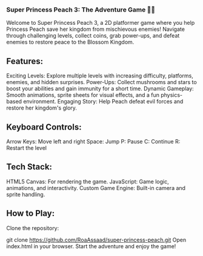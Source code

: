 ### Super Princess Peach 3: The Adventure Game 🚀👑
Welcome to Super Princess Peach 3, a 2D platformer game where you help Princess Peach save her kingdom from mischievous enemies! Navigate through challenging levels, collect coins, grab power-ups, and defeat enemies to restore peace to the Blossom Kingdom.

## Features:
Exciting Levels: Explore multiple levels with increasing difficulty, platforms, enemies, and hidden surprises.
Power-Ups: Collect mushrooms and stars to boost your abilities and gain immunity for a short time.
Dynamic Gameplay: Smooth animations, sprite sheets for visual effects, and a fun physics-based environment.
Engaging Story: Help Peach defeat evil forces and restore her kingdom's glory.
## Keyboard Controls:
Arrow Keys: Move left and right
Space: Jump
P: Pause
C: Continue
R: Restart the level
## Tech Stack:
HTML5 Canvas: For rendering the game.
JavaScript: Game logic, animations, and interactivity.
Custom Game Engine: Built-in camera and sprite handling.
## How to Play:
Clone the repository:

git clone https://github.com/RoaAssaad/super-princess-peach.git
Open index.html in your browser.
Start the adventure and enjoy the game!
